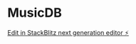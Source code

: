 # MusicDB

[Edit in StackBlitz next generation editor ⚡️](https://stackblitz.com/~/github.com/ujnet/MusicDB)